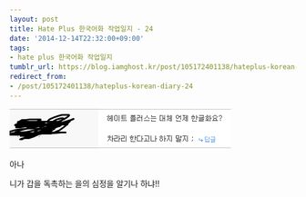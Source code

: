 ```yaml
---
layout: post
title: Hate Plus 한국어화 작업일지 - 24
date: '2014-12-14T22:32:00+09:00'
tags:
- hate plus 한국어화 작업일지
tumblr_url: https://blog.iamghost.kr/post/105172401138/hateplus-korean-diary-24
redirect_from:
- /post/105172401138/hateplus-korean-diary-24
---
```

![image](/tumblr_files/tumblr_inline_pa7gjhmOpM1sh674j_540.png)

아나

니가 갑을 독촉하는 을의 심정을 알기나 하냐!!

